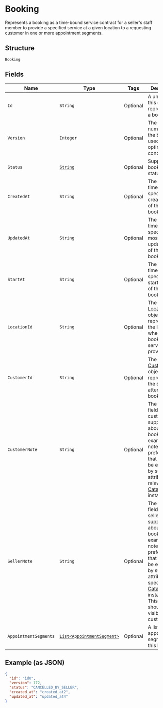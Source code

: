 
# Booking

Represents a booking as a time-bound service contract for a seller's staff member to provide a specified service
at a given location to a requesting customer in one or more appointment segments.

## Structure

`Booking`

## Fields

| Name | Type | Tags | Description | Getter |
|  --- | --- | --- | --- | --- |
| `Id` | `String` | Optional | A unique ID of this object representing a booking. | String getId() |
| `Version` | `Integer` | Optional | The revision number for the booking used for optimistic concurrency. | Integer getVersion() |
| `Status` | [`String`](/doc/models/booking-status.md) | Optional | Supported booking statuses. | String getStatus() |
| `CreatedAt` | `String` | Optional | The timestamp specifying the creation time of this booking. | String getCreatedAt() |
| `UpdatedAt` | `String` | Optional | The timestamp specifying the most recent update time of this booking. | String getUpdatedAt() |
| `StartAt` | `String` | Optional | The timestamp specifying the starting time of this booking. | String getStartAt() |
| `LocationId` | `String` | Optional | The ID of the [Location](#type-location) object representing the location where the booked service is provided. | String getLocationId() |
| `CustomerId` | `String` | Optional | The ID of the [Customer](#type-Customer) object representing the customer attending this booking | String getCustomerId() |
| `CustomerNote` | `String` | Optional | The free-text field for the customer to supply notes about the booking. For example, the note can be preferences that cannot be expressed by supported attributes of a relevant [CatalogObject](#type-CatalogObject) instance. | String getCustomerNote() |
| `SellerNote` | `String` | Optional | The free-text field for the seller to supply notes about the booking. For example, the note can be preferences that cannot be expressed by supported attributes of a specific [CatalogObject](#type-CatalogObject) instance.<br>This field should not be visible to customers. | String getSellerNote() |
| `AppointmentSegments` | [`List<AppointmentSegment>`](/doc/models/appointment-segment.md) | Optional | A list of appointment segments for this booking. | List<AppointmentSegment> getAppointmentSegments() |

## Example (as JSON)

```json
{
  "id": "id0",
  "version": 172,
  "status": "CANCELLED_BY_SELLER",
  "created_at": "created_at2",
  "updated_at": "updated_at4"
}
```

